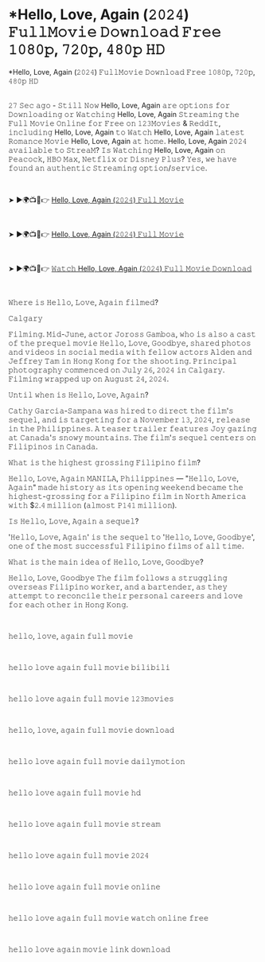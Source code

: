 <h1 style="text-align: left;">*Hello, Love, Again (𝟸𝟶𝟸𝟺) 𝙵𝚞𝚕𝚕𝙼𝚘𝚟𝚒𝚎 𝙳𝚘𝚠𝚗𝚕𝚘𝚊𝚍 𝙵𝚛𝚎𝚎 𝟷𝟶𝟾𝟶𝚙, 𝟽𝟸𝟶𝚙, 𝟺𝟾𝟶𝚙 𝙷𝙳</h1><div>*Hello, Love, Again (𝟸𝟶𝟸𝟺) 𝙵𝚞𝚕𝚕𝙼𝚘𝚟𝚒𝚎 𝙳𝚘𝚠𝚗𝚕𝚘𝚊𝚍 𝙵𝚛𝚎𝚎 𝟷𝟶𝟾𝟶𝚙, 𝟽𝟸𝟶𝚙, 𝟺𝟾𝟶𝚙 𝙷𝙳</div><div><br /></div><p>𝟸𝟽 𝚂𝚎𝚌 𝚊𝚐𝚘 - 𝚂𝚝𝚒𝚕𝚕 𝙽𝚘𝚠 Hello, Love, Again 𝚊𝚛𝚎 𝚘𝚙𝚝𝚒𝚘𝚗𝚜 𝚏𝚘𝚛 𝙳𝚘𝚠𝚗𝚕𝚘𝚊𝚍𝚒𝚗𝚐 𝚘𝚛 𝚆𝚊𝚝𝚌𝚑𝚒𝚗𝚐 Hello, Love, Again 𝚂𝚝𝚛𝚎𝚊𝚖𝚒𝚗𝚐 𝚝𝚑𝚎 𝙵𝚞𝚕𝚕 𝙼𝚘𝚟𝚒𝚎 𝙾𝚗𝚕𝚒𝚗𝚎 𝚏𝚘𝚛 𝙵𝚛𝚎𝚎 𝚘𝚗 𝟷𝟸𝟹𝙼𝚘𝚟𝚒𝚎𝚜 &amp; 𝚁𝚎𝚍𝚍𝙸𝚝, 𝚒𝚗𝚌𝚕𝚞𝚍𝚒𝚗𝚐 Hello, Love, Again 𝚝𝚘 𝚆𝚊𝚝𝚌𝚑 Hello, Love, Again 𝚕𝚊𝚝𝚎𝚜𝚝 𝚁𝚘𝚖𝚊𝚗𝚌𝚎 𝙼𝚘𝚟𝚒𝚎 Hello, Love, Again 𝚊𝚝 𝚑𝚘𝚖𝚎. Hello, Love, Again 𝟸𝟶𝟸𝟺 𝚊𝚟𝚊𝚒𝚕𝚊𝚋𝚕𝚎 𝚝𝚘 𝚂𝚝𝚛𝚎𝚊𝙼? 𝙸𝚜 𝚆𝚊𝚝𝚌𝚑𝚒𝚗𝚐 Hello, Love, Again 𝚘𝚗 𝙿𝚎𝚊𝚌𝚘𝚌𝚔, 𝙷𝙱𝙾 𝙼𝚊𝚡, 𝙽𝚎𝚝𝚏𝚕𝚒𝚡 𝚘𝚛 𝙳𝚒𝚜𝚗𝚎𝚢 𝙿𝚕𝚞𝚜? 𝚈𝚎𝚜, 𝚠𝚎 𝚑𝚊𝚟𝚎 𝚏𝚘𝚞𝚗𝚍 𝚊𝚗 𝚊𝚞𝚝𝚑𝚎𝚗𝚝𝚒𝚌 𝚂𝚝𝚛𝚎𝚊𝚖𝚒𝚗𝚐 𝚘𝚙𝚝𝚒𝚘𝚗/𝚜𝚎𝚛𝚟𝚒𝚌𝚎.</p><p><br /></p><p>➤ ►🌍📺📱👉 <a href="https://t.co/nWJDHlby9A">Hello, Love, Again (𝟸𝟶𝟸𝟺) 𝙵𝚞𝚕𝚕 𝙼𝚘𝚟𝚒𝚎</a></p><p><br /></p><p>➤ ►🌍📺📱👉 <a href="https://t.co/nWJDHlby9A">Hello, Love, Again (𝟸𝟶𝟸𝟺) 𝙵𝚞𝚕𝚕 𝙼𝚘𝚟𝚒𝚎</a></p><p><br /></p><p>➤ ►🌍📺📱👉 <a href="https://is.gd/PVCmLE">𝚆𝚊𝚝𝚌𝚑 Hello, Love, Again (𝟸𝟶𝟸𝟺) 𝙵𝚞𝚕𝚕 𝙼𝚘𝚟𝚒𝚎 𝙳𝚘𝚠𝚗𝚕𝚘𝚊𝚍</a></p><p><br /></p><p>𝚆𝚑𝚎𝚛𝚎 𝚒𝚜 𝙷𝚎𝚕𝚕𝚘, 𝙻𝚘𝚟𝚎, 𝙰𝚐𝚊𝚒𝚗 𝚏𝚒𝚕𝚖𝚎𝚍?&nbsp;</p><p>𝙲𝚊𝚕𝚐𝚊𝚛𝚢&nbsp;</p><p>𝙵𝚒𝚕𝚖𝚒𝚗𝚐. 𝙼𝚒𝚍-𝙹𝚞𝚗𝚎, 𝚊𝚌𝚝𝚘𝚛 𝙹𝚘𝚛𝚘𝚜𝚜 𝙶𝚊𝚖𝚋𝚘𝚊, 𝚠𝚑𝚘 𝚒𝚜 𝚊𝚕𝚜𝚘 𝚊 𝚌𝚊𝚜𝚝 𝚘𝚏 𝚝𝚑𝚎 𝚙𝚛𝚎𝚚𝚞𝚎𝚕 𝚖𝚘𝚟𝚒𝚎 𝙷𝚎𝚕𝚕𝚘, 𝙻𝚘𝚟𝚎, 𝙶𝚘𝚘𝚍𝚋𝚢𝚎, 𝚜𝚑𝚊𝚛𝚎𝚍 𝚙𝚑𝚘𝚝𝚘𝚜 𝚊𝚗𝚍 𝚟𝚒𝚍𝚎𝚘𝚜 𝚒𝚗 𝚜𝚘𝚌𝚒𝚊𝚕 𝚖𝚎𝚍𝚒𝚊 𝚠𝚒𝚝𝚑 𝚏𝚎𝚕𝚕𝚘𝚠 𝚊𝚌𝚝𝚘𝚛𝚜 𝙰𝚕𝚍𝚎𝚗 𝚊𝚗𝚍 𝙹𝚎𝚏𝚏𝚛𝚎𝚢 𝚃𝚊𝚖 𝚒𝚗 𝙷𝚘𝚗𝚐 𝙺𝚘𝚗𝚐 𝚏𝚘𝚛 𝚝𝚑𝚎 𝚜𝚑𝚘𝚘𝚝𝚒𝚗𝚐. 𝙿𝚛𝚒𝚗𝚌𝚒𝚙𝚊𝚕 𝚙𝚑𝚘𝚝𝚘𝚐𝚛𝚊𝚙𝚑𝚢 𝚌𝚘𝚖𝚖𝚎𝚗𝚌𝚎𝚍 𝚘𝚗 𝙹𝚞𝚕𝚢 𝟸𝟼, 𝟸𝟶𝟸𝟺 𝚒𝚗 𝙲𝚊𝚕𝚐𝚊𝚛𝚢. 𝙵𝚒𝚕𝚖𝚒𝚗𝚐 𝚠𝚛𝚊𝚙𝚙𝚎𝚍 𝚞𝚙 𝚘𝚗 𝙰𝚞𝚐𝚞𝚜𝚝 𝟸𝟺, 𝟸𝟶𝟸𝟺.</p><p>𝚄𝚗𝚝𝚒𝚕 𝚠𝚑𝚎𝚗 𝚒𝚜 𝙷𝚎𝚕𝚕𝚘, 𝙻𝚘𝚟𝚎, 𝙰𝚐𝚊𝚒𝚗?&nbsp;</p><p>𝙲𝚊𝚝𝚑𝚢 𝙶𝚊𝚛𝚌𝚒𝚊-𝚂𝚊𝚖𝚙𝚊𝚗𝚊 𝚠𝚊𝚜 𝚑𝚒𝚛𝚎𝚍 𝚝𝚘 𝚍𝚒𝚛𝚎𝚌𝚝 𝚝𝚑𝚎 𝚏𝚒𝚕𝚖'𝚜 𝚜𝚎𝚚𝚞𝚎𝚕, 𝚊𝚗𝚍 𝚒𝚜 𝚝𝚊𝚛𝚐𝚎𝚝𝚒𝚗𝚐 𝚏𝚘𝚛 𝚊 𝙽𝚘𝚟𝚎𝚖𝚋𝚎𝚛 𝟷𝟹, 𝟸𝟶𝟸𝟺, 𝚛𝚎𝚕𝚎𝚊𝚜𝚎 𝚒𝚗 𝚝𝚑𝚎 𝙿𝚑𝚒𝚕𝚒𝚙𝚙𝚒𝚗𝚎𝚜. 𝙰 𝚝𝚎𝚊𝚜𝚎𝚛 𝚝𝚛𝚊𝚒𝚕𝚎𝚛 𝚏𝚎𝚊𝚝𝚞𝚛𝚎𝚜 𝙹𝚘𝚢 𝚐𝚊𝚣𝚒𝚗𝚐 𝚊𝚝 𝙲𝚊𝚗𝚊𝚍𝚊'𝚜 𝚜𝚗𝚘𝚠𝚢 𝚖𝚘𝚞𝚗𝚝𝚊𝚒𝚗𝚜. 𝚃𝚑𝚎 𝚏𝚒𝚕𝚖'𝚜 𝚜𝚎𝚚𝚞𝚎𝚕 𝚌𝚎𝚗𝚝𝚎𝚛𝚜 𝚘𝚗 𝙵𝚒𝚕𝚒𝚙𝚒𝚗𝚘𝚜 𝚒𝚗 𝙲𝚊𝚗𝚊𝚍𝚊.</p><p>𝚆𝚑𝚊𝚝 𝚒𝚜 𝚝𝚑𝚎 𝚑𝚒𝚐𝚑𝚎𝚜𝚝 𝚐𝚛𝚘𝚜𝚜𝚒𝚗𝚐 𝙵𝚒𝚕𝚒𝚙𝚒𝚗𝚘 𝚏𝚒𝚕𝚖?&nbsp;</p><p>𝙷𝚎𝚕𝚕𝚘, 𝙻𝚘𝚟𝚎, 𝙰𝚐𝚊𝚒𝚗 𝙼𝙰𝙽𝙸𝙻𝙰, 𝙿𝚑𝚒𝚕𝚒𝚙𝚙𝚒𝚗𝚎𝚜 — "𝙷𝚎𝚕𝚕𝚘, 𝙻𝚘𝚟𝚎, 𝙰𝚐𝚊𝚒𝚗" 𝚖𝚊𝚍𝚎 𝚑𝚒𝚜𝚝𝚘𝚛𝚢 𝚊𝚜 𝚒𝚝𝚜 𝚘𝚙𝚎𝚗𝚒𝚗𝚐 𝚠𝚎𝚎𝚔𝚎𝚗𝚍 𝚋𝚎𝚌𝚊𝚖𝚎 𝚝𝚑𝚎 𝚑𝚒𝚐𝚑𝚎𝚜𝚝-𝚐𝚛𝚘𝚜𝚜𝚒𝚗𝚐 𝚏𝚘𝚛 𝚊 𝙵𝚒𝚕𝚒𝚙𝚒𝚗𝚘 𝚏𝚒𝚕𝚖 𝚒𝚗 𝙽𝚘𝚛𝚝𝚑 𝙰𝚖𝚎𝚛𝚒𝚌𝚊 𝚠𝚒𝚝𝚑 $𝟸.𝟺 𝚖𝚒𝚕𝚕𝚒𝚘𝚗 (𝚊𝚕𝚖𝚘𝚜𝚝 𝙿𝟷𝟺𝟷 𝚖𝚒𝚕𝚕𝚒𝚘𝚗).</p><p>𝙸𝚜 𝙷𝚎𝚕𝚕𝚘, 𝙻𝚘𝚟𝚎, 𝙰𝚐𝚊𝚒𝚗 𝚊 𝚜𝚎𝚚𝚞𝚎𝚕?&nbsp;</p><p>'𝙷𝚎𝚕𝚕𝚘, 𝙻𝚘𝚟𝚎, 𝙰𝚐𝚊𝚒𝚗' 𝚒𝚜 𝚝𝚑𝚎 𝚜𝚎𝚚𝚞𝚎𝚕 𝚝𝚘 '𝙷𝚎𝚕𝚕𝚘, 𝙻𝚘𝚟𝚎, 𝙶𝚘𝚘𝚍𝚋𝚢𝚎', 𝚘𝚗𝚎 𝚘𝚏 𝚝𝚑𝚎 𝚖𝚘𝚜𝚝 𝚜𝚞𝚌𝚌𝚎𝚜𝚜𝚏𝚞𝚕 𝙵𝚒𝚕𝚒𝚙𝚒𝚗𝚘 𝚏𝚒𝚕𝚖𝚜 𝚘𝚏 𝚊𝚕𝚕 𝚝𝚒𝚖𝚎.</p><p>𝚆𝚑𝚊𝚝 𝚒𝚜 𝚝𝚑𝚎 𝚖𝚊𝚒𝚗 𝚒𝚍𝚎𝚊 𝚘𝚏 𝙷𝚎𝚕𝚕𝚘, 𝙻𝚘𝚟𝚎, 𝙶𝚘𝚘𝚍𝚋𝚢𝚎?&nbsp;</p><p>𝙷𝚎𝚕𝚕𝚘, 𝙻𝚘𝚟𝚎, 𝙶𝚘𝚘𝚍𝚋𝚢𝚎 𝚃𝚑𝚎 𝚏𝚒𝚕𝚖 𝚏𝚘𝚕𝚕𝚘𝚠𝚜 𝚊 𝚜𝚝𝚛𝚞𝚐𝚐𝚕𝚒𝚗𝚐 𝚘𝚟𝚎𝚛𝚜𝚎𝚊𝚜 𝙵𝚒𝚕𝚒𝚙𝚒𝚗𝚘 𝚠𝚘𝚛𝚔𝚎𝚛, 𝚊𝚗𝚍 𝚊 𝚋𝚊𝚛𝚝𝚎𝚗𝚍𝚎𝚛, 𝚊𝚜 𝚝𝚑𝚎𝚢 𝚊𝚝𝚝𝚎𝚖𝚙𝚝 𝚝𝚘 𝚛𝚎𝚌𝚘𝚗𝚌𝚒𝚕𝚎 𝚝𝚑𝚎𝚒𝚛 𝚙𝚎𝚛𝚜𝚘𝚗𝚊𝚕 𝚌𝚊𝚛𝚎𝚎𝚛𝚜 𝚊𝚗𝚍 𝚕𝚘𝚟𝚎 𝚏𝚘𝚛 𝚎𝚊𝚌𝚑 𝚘𝚝𝚑𝚎𝚛 𝚒𝚗 𝙷𝚘𝚗𝚐 𝙺𝚘𝚗𝚐.</p><p><br /></p><p>𝚑𝚎𝚕𝚕𝚘, 𝚕𝚘𝚟𝚎, 𝚊𝚐𝚊𝚒𝚗 𝚏𝚞𝚕𝚕 𝚖𝚘𝚟𝚒𝚎&nbsp;</p><p><br /></p><p>𝚑𝚎𝚕𝚕𝚘 𝚕𝚘𝚟𝚎 𝚊𝚐𝚊𝚒𝚗 𝚏𝚞𝚕𝚕 𝚖𝚘𝚟𝚒𝚎 𝚋𝚒𝚕𝚒𝚋𝚒𝚕𝚒&nbsp;</p><p><br /></p><p>𝚑𝚎𝚕𝚕𝚘 𝚕𝚘𝚟𝚎 𝚊𝚐𝚊𝚒𝚗 𝚏𝚞𝚕𝚕 𝚖𝚘𝚟𝚒𝚎 𝟷𝟸𝟹𝚖𝚘𝚟𝚒𝚎𝚜&nbsp;</p><p><br /></p><p>𝚑𝚎𝚕𝚕𝚘, 𝚕𝚘𝚟𝚎, 𝚊𝚐𝚊𝚒𝚗 𝚏𝚞𝚕𝚕 𝚖𝚘𝚟𝚒𝚎 𝚍𝚘𝚠𝚗𝚕𝚘𝚊𝚍&nbsp;</p><p><br /></p><p>𝚑𝚎𝚕𝚕𝚘 𝚕𝚘𝚟𝚎 𝚊𝚐𝚊𝚒𝚗 𝚏𝚞𝚕𝚕 𝚖𝚘𝚟𝚒𝚎 𝚍𝚊𝚒𝚕𝚢𝚖𝚘𝚝𝚒𝚘𝚗&nbsp;</p><p><br /></p><p>𝚑𝚎𝚕𝚕𝚘 𝚕𝚘𝚟𝚎 𝚊𝚐𝚊𝚒𝚗 𝚏𝚞𝚕𝚕 𝚖𝚘𝚟𝚒𝚎 𝚑𝚍&nbsp;</p><p><br /></p><p>𝚑𝚎𝚕𝚕𝚘 𝚕𝚘𝚟𝚎 𝚊𝚐𝚊𝚒𝚗 𝚏𝚞𝚕𝚕 𝚖𝚘𝚟𝚒𝚎 𝚜𝚝𝚛𝚎𝚊𝚖&nbsp;</p><p><br /></p><p>𝚑𝚎𝚕𝚕𝚘 𝚕𝚘𝚟𝚎 𝚊𝚐𝚊𝚒𝚗 𝚏𝚞𝚕𝚕 𝚖𝚘𝚟𝚒𝚎 𝟸𝟶𝟸𝟺&nbsp;</p><p><br /></p><p>𝚑𝚎𝚕𝚕𝚘 𝚕𝚘𝚟𝚎 𝚊𝚐𝚊𝚒𝚗 𝚏𝚞𝚕𝚕 𝚖𝚘𝚟𝚒𝚎 𝚘𝚗𝚕𝚒𝚗𝚎&nbsp;</p><p><br /></p><p>𝚑𝚎𝚕𝚕𝚘 𝚕𝚘𝚟𝚎 𝚊𝚐𝚊𝚒𝚗 𝚏𝚞𝚕𝚕 𝚖𝚘𝚟𝚒𝚎 𝚠𝚊𝚝𝚌𝚑 𝚘𝚗𝚕𝚒𝚗𝚎 𝚏𝚛𝚎𝚎&nbsp;</p><p><br /></p><p>𝚑𝚎𝚕𝚕𝚘 𝚕𝚘𝚟𝚎 𝚊𝚐𝚊𝚒𝚗 𝚖𝚘𝚟𝚒𝚎 𝚕𝚒𝚗𝚔 𝚍𝚘𝚠𝚗𝚕𝚘𝚊𝚍</p>
